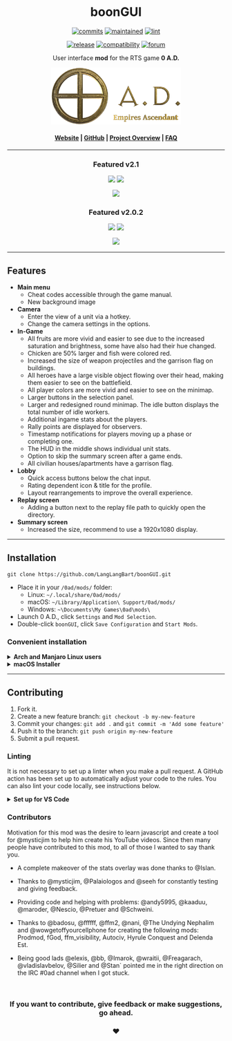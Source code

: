 <!-- Title -->
<div align="center">

# boonGUI <br>
<!-- Development badges -->
[![commits][commits-image]][commits-url]
[![maintained][maintained-image]][commits-url]
[![lint][lint-image]][lint-url]

[commits-image]: https://img.shields.io/github/commits-since/LangLangBart/boonGUI/latest/main?label=Commits%20ahead%20of%20Release&style=flat-square
[commits-url]: https://github.com/LangLangBart/boonGUI
[maintained-image]: https://img.shields.io/maintenance/yes/2021?label=Maintained&style=flat-square
[lint-image]: https://img.shields.io/github/workflow/status/LangLangBart/boonGUI/Lint/main?label=ESLint&style=flat-square
[lint-url]: https://github.com/LangLangBart/boonGUI/actions/workflows/lint.yml

<!-- General badges -->
[![release][release-image]][release-url]
[![compatibility][compatibility-image]][compatibility-url]
[![forum][forum-image]][forum-url]

[release-image]: https://img.shields.io/github/release/LangLangBart/boonGUI.svg?style=flat-square&color=gold&label=Latest%20Release
[release-url]: https://github.com/LangLangBart/boonGUI/releases/latest
[compatibility-image]: https://img.shields.io/badge/dynamic/json?style=flat-square&color=green&label=Compatibility&query=dependencies&url=https%3A%2F%2Fraw.githubusercontent.com%2FLangLangBart%2FboonGUI%2Fmain%2Fmod.json
[compatibility-url]: https://play0ad.com/download/
[forum-image]: https://img.shields.io/badge/Discussion-Forum-orange?style=flat-square
[forum-url]: https://wildfiregames.com/forum/topic/37147-boongui-mod-compatible-with-a25

User interface **mod** for the RTS game **0 A.D.**

<!-- 0 A.D. logo -->
<a href="https://play0ad.com"><img src="Screenshots/0ad_logo.png" width="300">

<h4>
  <a href="https://play0ad.com/re-release-of-0-a-d-alpha-25-yauna/">Website</a>
  <span> | </span>
  <a href="https://github.com/0ad/0ad">GitHub</a>
  <span> | </span>
  <a href="https://peertube.debian.social/videos/watch/7d134d11-0b25-42bc-92dd-13c496863e8e">Project Overview</a>
  <span> | </span>
  <a href="https://trac.wildfiregames.com/wiki/FAQ">FAQ</a>
</h4>

---


### Featured v2.1

<p>
<a href="https://www.youtube.com/channel/UCnpCp_OvNm0_FgD_5rSrxbw"><img src="https://img.shields.io/badge/Channel-Plan&Go:%200%20A.D.-green?logo=youtube&style=social" height="20"></a>
 <a href="https://www.youtube.com/watch?v=dmhxQuZcjDA"><img src="https://img.shields.io/youtube/views/dmhxQuZcjDA?style=social" height="20"></a>
</p>
 <p align="center">
<a href="https://www.youtube.com/watch?v=dmhxQuZcjDA"><img src="http://img.youtube.com/vi/dmhxQuZcjDA/0.jpg" width="500"></a>
</p>

### Featured v2.0.2
<p>
<a href="https://www.youtube.com/channel/UC5Sf1aQufzzWATg9TJzg7mQ"><img src="https://img.shields.io/badge/Channel-0AD%20Newbie%20Rush-green?logo=youtube&style=social" height="20"></a>
 <a href="https://www.youtube.com/watch?v=nt3HSmRc7ss"><img src="https://img.shields.io/youtube/views/nt3HSmRc7ss?style=social" height="20"></a>
</p>
 <p align="center">
<a href="http://www.youtube.com/watch?v=nt3HSmRc7ss"><img src="http://img.youtube.com/vi/nt3HSmRc7ss/0.jpg" width="500"></a>
</p>

</div>

---

## Features
* **Main menu**
  * Cheat codes accessible through the game manual.
  * New background image
* **Camera**
  * Enter the view of a unit via a hotkey.
  * Change the camera settings in the options.
* **In-Game**
  * All fruits are more vivid and easier to see due to the increased saturation and brightness, some have also had their hue changed.
  * Chicken are 50% larger and fish were colored red.
  * Increased the size of weapon projectiles and the garrison flag on buildings.
  * All heroes have a large visible object flowing over their head, making them easier to see on the battlefield.
  * All player colors are more vivid and easier to see on the minimap.
  * Larger buttons in the selection panel.
  * Larger and redesigned round minimap. The idle button displays the total number of idle workers.
  * Additional ingame stats about the players.
  * Rally points are displayed for observers.
  * Timestamp notifications for players moving up a phase or completing one.
  * The HUD in the middle shows individual unit stats.
  * Option to skip the summary screen after a game ends.
  * All civilian houses/apartments have a garrison flag.
* **Lobby**
  * Quick access buttons below the chat input.
  * Rating dependent icon & title for the profile.
  * Layout rearrangements to improve the overall experience.
* **Replay screen**
  * Adding a button next to the replay file path to quickly open the directory.
* **Summary screen**
  * Increased the size, recommend to use a 1920x1080 display.

---

## Installation
```
git clone https://github.com/LangLangBart/boonGUI.git
```
* Place it in your `/0ad/mods/` folder:
  * Linux: `~/.local/share/0ad/mods/`
  * macOS: `~/Library/Application\ Support/0ad/mods/`
  * Windows: `~\Documents\My Games\0ad\mods\`
* Launch 0 A.D., click `Settings` and `Mod Selection`.
* Double-click `boonGUI`, click `Save Configuration` and `Start Mods`.

### Convenient installation
<details>
 <summary><b>Arch and Manjaro Linux users</b></summary>
<p>

You can skip the above steps and install the <a href="https://aur.archlinux.org/packages/0ad-boongui/">boonGUI package from the AUR</a>.
</p>
</details>

<details>
 <summary><b>macOS Installer</b></summary>
<p>

Paste it into your macOS terminal and press enter. The mod will be downloaded and placed in the correct 0ad mods folder.
```zsh
zsh -c "$(curl -fsSL https://raw.githubusercontent.com/LangLangBart/boonGUI/main/.github/build_scripts/macOS_installer.sh)"
```
</p>
</details>

---

## Contributing
1. Fork it.
2. Create a new feature branch: `git checkout -b my-new-feature`
3. Commit your changes: `git add .` and `git commit -m 'Add some feature'`
4. Push it to the branch: `git push origin my-new-feature`
5. Submit a pull request.

### Linting
It is not necessary to set up a linter when you make a pull request. A GitHub action has been set up to automatically adjust your code to the rules. You can also lint your code locally, see instructions below.

<details>
 <summary><b>Set up for VS Code</b></summary>
<p>
Linting is done via ESLint: https://eslint.org

* Install `node.js`, the `ESLint` extension for VS Code and the dependencies below.

```zsh
npm install -g eslint
npm install eslint-plugin-brace-rules @typescript-eslint/parser @typescript-eslint/eslint-plugin typescript
```

* The `.vscode` settings have been set up to automatically adjust your code to the rules when you save the document.
* You can also lint and correct your entire repository with the following commands.

```zsh
eslint .
eslint . --fix
```

</p>
</details>

### Contributors
Motivation for this mod was the desire to learn javascript and create a tool for @mysticjim to help him create his YouTube videos. Since then many people have contributed to this mod, to all of those I wanted to say thank you.
* A complete makeover of the stats overlay was done thanks to @Islan.
* Thanks to @mysticjim, @Palaiologos and @seeh for constantly testing and giving feedback.
* Providing code and helping with problems: @andy5995, @kaaduu, @maroder, @Nescio, @Pretuer and @Schweini.
* Thanks to @badosu, @ffffff, @ffm2, @nani, @The Undying Nephalim and @wowgetoffyourcellphone for creating the following mods: Prodmod, fGod, ffm_visibility, Autociv, Hyrule Conquest and Delenda Est.

* Being good lads @elexis, @bb, @Imarok, @wraitii, @Freagarach, @vladislavbelov, @Silier and @Stan` pointed me in the right direction on the IRC #0ad channel when I got stuck.

<br>

<div align="center">

### If you want to contribute, give feedback or make suggestions, go ahead.
### ❤️

</div>
